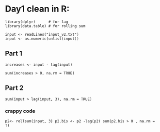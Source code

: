 # Day1 clean in R: 

```
library(dplyr)      # for lag
library(data.table) # for rolling sum

input <- readLines("input_v2.txt")
input <- as.numeric(unlist(input))
```

## Part 1

```
increases <- input - lag(input)

sum(increases > 0, na.rm = TRUE)
```
## Part 2 
`sum(input > lag(input, 3), na.rm = TRUE)`


### crappy code
`p2<- rollsum(input, 3)
p2.bis <- p2 -lag(p2)
sum(p2.bis > 0 , na.rm = T)`
